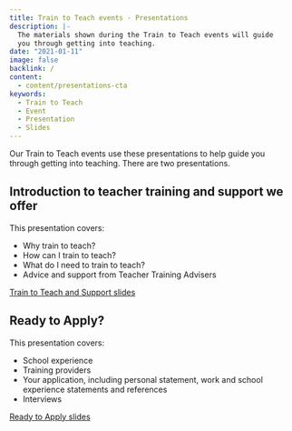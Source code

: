 ```yaml
---
title: Train to Teach events - Presentations
description: |-
  The materials shown during the Train to Teach events will guide
  you through getting into teaching.
date: "2021-01-11"
image: false
backlink: /
content:
  - content/presentations-cta
keywords:
  - Train to Teach
  - Event
  - Presentation
  - Slides
---
```


Our Train to Teach events use these presentations to help guide you through 
getting into teaching. There are two presentations.

## Introduction to teacher training and support we offer

This presentation covers:

- Why train to teach?
- How can I train to teach?
- What do I need to train to teach?
- Advice and support from Teacher Training Advisers

<a href="/assets/documents/train-to-teach-and-support.pdf" class="call-to-action-icon-button">
    Train to Teach and Support slides
    <i class="fas fa-file-pdf"></i>
</a>

## Ready to Apply?

This presentation covers:

- School experience
- Training providers
- Your application, including personal statement, work and school experience statements and references
- Interviews

<a href="/assets/documents/ready-to-apply.pdf" class="call-to-action-icon-button">
    Ready to Apply slides
    <i class="fas fa-file-pdf"></i>
</a>

